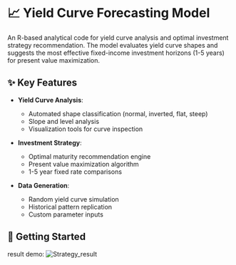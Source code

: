 # 📈 Yield Curve Forecasting Model


An R-based analytical code for yield curve analysis and optimal investment strategy recommendation. The model evaluates yield curve shapes and suggests the most effective fixed-income investment horizons (1-5 years) for present value maximization.



## ✨ Key Features

- **Yield Curve Analysis**:
  - Automated shape classification (normal, inverted, flat, steep)
  - Slope and level analysis
  - Visualization tools for curve inspection

- **Investment Strategy**:
  - Optimal maturity recommendation engine
  - Present value maximization algorithm
  - 1-5 year fixed rate comparisons

- **Data Generation**:
  - Random yield curve simulation
  - Historical pattern replication
  - Custom parameter inputs


## 🚀 Getting Started
result demo:
![Strategy_result](https://github.com/user-attachments/assets/5f4aa70d-8a87-4e3e-bcf0-d613bf47178c)
